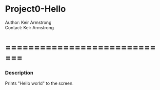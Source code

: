# Project0-Hello

Author: Keir Armstrong <br />
Contact: Keir Armstrong

=============================
=============================

### Description

Prints "Hello world" to the screen.